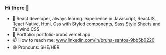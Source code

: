 ### Hi there 👋


- 🌱 React developer, always learnig. experience in Javascript, ReactJS, React Native, Html, Css with Styled components, Sass Style Sheets and Tailwind CSS
- 👤 Portfolio: portfolio-brxbs.vercel.app
- 📫 How to reach me: www.linkedin.com/in/bruna-santos-9bb5b0220
- 😄 Pronouns: SHE/HER

